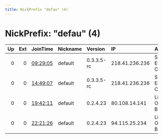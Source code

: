 ```yaml
---
title: NickPrefix "defau" (4)
---
```


# NickPrefix: "defau" (4)

|   Up |   Ext | JoinTime                                                                                            | Nickname   | Version    | IP             | AS                               | CC   |   ORp |   Dirp | OS      | Contact   |   eFamMembers |
|-----:|------:|:----------------------------------------------------------------------------------------------------|:-----------|:-----------|:---------------|:---------------------------------|:-----|------:|-------:|:--------|:----------|--------------:|
|    0 |     0 | [09:29:05](https://metrics.torproject.org/rs.html#details/01D47BD618C259AD0A749003786B14D66091A249) | default    | 0.3.3.5-rc | 218.41.236.236 | So-net Entertainment Corporation | jp   | 13097 |      0 | Windows | None      |             1 |
|    0 |     0 | [14:49:07](https://metrics.torproject.org/rs.html#details/378953511ACA58E233FFC902362EFEF97D4F8B4B) | default    | 0.3.3.5-rc | 218.41.236.236 | So-net Entertainment Corporation | jp   | 13097 |      0 | Windows | None      |             1 |
|    0 |     0 | [19:42:11](https://metrics.torproject.org/rs.html#details/45AB341AEC106D7B5BEC75F32600F27295B0A8FA) | default    | 0.2.4.23   | 80.108.14.141  | Liberty Global Operations B.V.   | at   |   443 |   9030 | Windows | None      |             1 |
|    0 |     0 | [22:21:26](https://metrics.torproject.org/rs.html#details/F67FA4719D9FC6B509AA5B803A36F6327027E6BC) | default    | 0.2.4.23   | 94.115.25.234  | Liberty Global Operations B.V.   | cz   |   443 |   9030 | Windows | None      |             1 |
